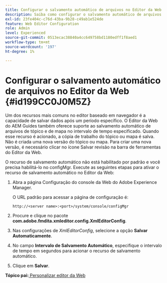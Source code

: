 ```yaml
---
title: Configurar o salvamento automático de arquivos no Editor da Web
description: Saiba como configurar o salvamento automático de arquivos no Editor da Web
exl-id: 23fe404c-c76d-43ba-9b28-c49ab1e524de
feature: Web Editor Configuration
role: Admin
level: Experienced
source-git-commit: 0513ecac38840a4cc649758bd1180edff1f8aed1
workflow-type: tm+mt
source-wordcount: '197'
ht-degree: 1%

---
```


# Configurar o salvamento automático de arquivos no Editor da Web {#id199CC0J0M5Z}

Um dos recursos mais comuns no editor baseado em navegador é a capacidade de salvar dados após um período específico. O Editor da Web do AEM Guides também oferece suporte ao salvamento automático de arquivos de tópico e de mapa no intervalo de tempo especificado. Quando esse recurso é acionado, a cópia de trabalho do tópico ou mapa é salva. Não é criada uma nova versão do tópico ou mapa. Para criar uma nova versão, é necessário clicar no ícone Salvar revisão na barra de ferramentas do Editor da Web.

O recurso de salvamento automático não está habilitado por padrão e você precisa habilitá-lo no configMgr. Execute as seguintes etapas para ativar o recurso de salvamento automático no Editor da Web:

1. Abra a página Configuração do console da Web do Adobe Experience Manager.

   O URL padrão para acessar a página de configuração é:

   ```http
   http://<server name>:<port>/system/console/configMgr
   ```

1. Procure e clique no pacote **com.adobe.fmdita.xmleditor.config.XmlEditorConfig**.

1. Nas configurações de *XmlEditorConfig*, selecione a opção **Salvar Automaticamente**.

1. No campo **Intervalo de Salvamento Automático**, especifique o intervalo de tempo em segundos para acionar o recurso de salvamento automático.

1. Clique em **Salvar**.


**Tópico pai:**[ Personalizar editor da Web](conf-web-editor.md)
